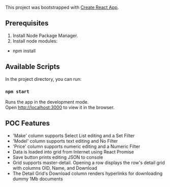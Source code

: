 This project was bootstrapped with [Create React App](https://github.com/facebook/create-react-app).

## Prerequisites

1. Install Node Package Manager.
2. Install node modules:

- npm install

## Available Scripts

In the project directory, you can run:

### `npm start`

Runs the app in the development mode.<br>
Open [http://localhost:3000](http://localhost:3000) to view it in the browser.

## POC Features

- 'Make' column supports Select List editing and a Set Filter
- 'Model' column supports text editing and No Filter
- 'Price' column supports numeric editing and a Numeric Filter
- Data is loaded into grid from Internet using React Promise
- Save button prints editing JSON to console
- Grid supports master-detail. Opening a row displays the row's detail grid with columns OID, Name, and Download
- The Detail Grid's Download column renders hyperlinks for downloading dummy 1Mb documents

